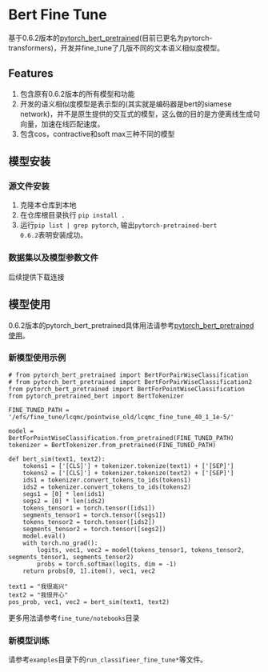 # Bert Fine Tune

基于0.6.2版本的[pytorch_bert_pretrained](https://github.com/huggingface/pytorch-transformers)(目前已更名为pytorch-transformers)，开发并fine_tune了几版不同的文本语义相似度模型。

## Features
1. 包含原有0.6.2版本的所有模型和功能
2. 开发的语义相似度模型是表示型的(其实就是编码器是bert的siamese network)，并不是原生提供的交互式的模型，这么做的目的是方便离线生成句向量，加速在线匹配速度。
3. 包含cos，contractive和soft max三种不同的模型

## 模型安装
### 源文件安装
1. 克隆本仓库到本地
2. 在仓库根目录执行 `pip install .`
3. 运行`pip list | grep pytorch`, 输出`pytorch-pretrained-bert            0.6.2`表明安装成功。

### 数据集以及模型参数文件
后续提供下载连接

## 模型使用
0.6.2版本的pytorch_bert_pretrained具体用法请参考[pytorch_bert_pretrained使用](./README_origin.md)。

### 新模型使用示例
```
# from pytorch_bert_pretrained import BertForPairWiseClassification
# from pytorch_bert_pretrained import BertForPairWiseClassification2
from pytorch_bert_pretrained import BertForPointWiseClassification
from pytorch_pretrained_bert import BertTokenizer

FINE_TUNED_PATH = '/efs/fine_tune/lcqmc/pointwise_old/lcqmc_fine_tune_40_1_1e-5/'

model = BertForPointWiseClassification.from_pretrained(FINE_TUNED_PATH)
tokenizer = BertTokenizer.from_pretrained(FINE_TUNED_PATH)

def bert_sim(text1, text2):
    tokens1 = ['[CLS]'] + tokenizer.tokenize(text1) + ['[SEP]']
    tokens2 = ['[CLS]'] + tokenizer.tokenize(text2) + ['[SEP]']
    ids1 = tokenizer.convert_tokens_to_ids(tokens1)
    ids2 = tokenizer.convert_tokens_to_ids(tokens2)
    segs1 = [0] * len(ids1)
    segs2 = [0] * len(ids2)
    tokens_tensor1 = torch.tensor([ids1])
    segments_tensor1 = torch.tensor([segs1])
    tokens_tensor2 = torch.tensor([ids2])
    segments_tensor2 = torch.tensor([segs2])
    model.eval()
    with torch.no_grad():
        logits, vec1, vec2 = model(tokens_tensor1, tokens_tensor2, segments_tensor1, segments_tensor2)
        probs = torch.softmax(logits, dim = -1)
    return probs[0, 1].item(), vec1, vec2

text1 = "我很高兴"
text2 = "我很开心"
pos_prob, vec1, vec2 = bert_sim(text1, text2)
```
更多用法请参考`fine_tune/notebooks`目录

### 新模型训练
请参考`examples`目录下的`run_classifieer_fine_tune*`等文件。